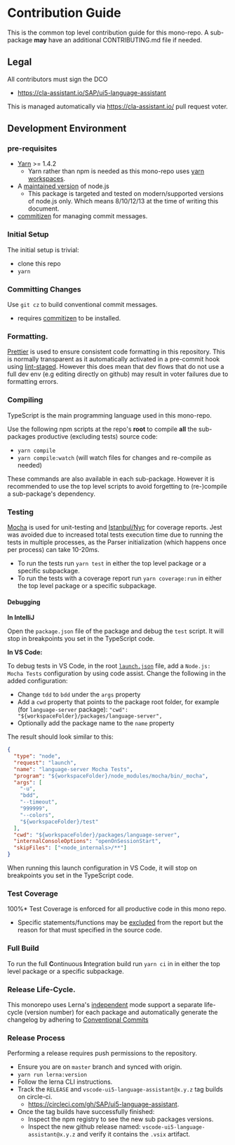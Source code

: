 # Contribution Guide

This is the common top level contribution guide for this mono-repo.
A sub-package **may** have an additional CONTRIBUTING.md file if needed.

## Legal

All contributors must sign the DCO

- https://cla-assistant.io/SAP/ui5-language-assistant

This is managed automatically via https://cla-assistant.io/ pull request voter.

## Development Environment

### pre-requisites

- [Yarn](https://yarnpkg.com/lang/en/docs/install/) >= 1.4.2
  - Yarn rather than npm is needed as this mono-repo uses [yarn workspaces](https://yarnpkg.com/lang/en/docs/workspaces/).
- A [maintained version](https://nodejs.org/en/about/releases/) of node.js
  - This package is targeted and tested on modern/supported versions of node.js only.
    Which means 8/10/12/13 at the time of writing this document.
- [commitizen](https://github.com/commitizen/cz-cli#installing-the-command-line-tool) for managing commit messages.

### Initial Setup

The initial setup is trivial:

- clone this repo
- `yarn`

### Committing Changes

Use `git cz` to build conventional commit messages.

- requires [commitizen](https://github.com/commitizen/cz-cli#installing-the-command-line-tool) to be installed.

### Formatting.

[Prettier](https://prettier.io/) is used to ensure consistent code formatting in this repository.
This is normally transparent as it automatically activated in a pre-commit hook using [lint-staged](https://github.com/okonet/lint-staged).
However this does mean that dev flows that do not use a full dev env (e.g editing directly on github)
may result in voter failures due to formatting errors.

### Compiling

TypeScript is the main programming language used in this mono-repo.

Use the following npm scripts at the repo's **root** to compile **all** the sub-packages productive (excluding tests)
source code:

- `yarn compile`
- `yarn compile:watch` (will watch files for changes and re-compile as needed)

These commands are also available in each sub-package. However it is recommended to
use the top level scripts to avoid forgetting to (re-)compile a sub-package's dependency.

### Testing

[Mocha][mocha] is used for unit-testing and [Istanbul/Nyc][istanbul] for coverage reports.
Jest was avoided due to increased total tests execution time due to running the tests in multiple processes,
as the Parser initialization (which happens once per process) can take 10-20ms.

[mocha]: https://mochajs.org/
[istanbul]: https://istanbul.js.org/

- To run the tests run `yarn test` in either the top level package or a specific subpackage.
- To run the tests with a coverage report run `yarn coverage:run` in either the top level package or a specific subpackage.

#### Debugging

**In IntelliJ**

Open the `package.json` file of the package and debug the `test` script. It will stop in breakpoints you set in the TypeScript code.

**In VS Code:**

To debug tests in VS Code, in the root [`launch.json`](./.vscode/launch.json) file, add a `Node.js: Mocha Tests` configuration by using code assist.
Change the following in the added configuration:

- Change `tdd` to `bdd` under the `args` property
- Add a `cwd` property that points to the package root folder, for example (for `language-server` package): `"cwd": "${workspaceFolder}/packages/language-server",`
- Optionally add the package name to the `name` property

The result should look similar to this:

```json
{
  "type": "node",
  "request": "launch",
  "name": "language-server Mocha Tests",
  "program": "${workspaceFolder}/node_modules/mocha/bin/_mocha",
  "args": [
    "-u",
    "bdd",
    "--timeout",
    "999999",
    "--colors",
    "${workspaceFolder}/test"
  ],
  "cwd": "${workspaceFolder}/packages/language-server",
  "internalConsoleOptions": "openOnSessionStart",
  "skipFiles": ["<node_internals>/**"]
}
```

When running this launch configuration in VS Code, it will stop on breakpoints you set in the TypeScript code.

### Test Coverage

100%\* Test Coverage is enforced for all productive code in this mono repo.

- Specific statements/functions may be [excluded][ignore_coverage] from the report but the reason for that must
  specified in the source code.

[ignore_coverage]: https://github.com/gotwarlost/istanbul/blob/master/ignoring-code-for-coverage.md

### Full Build

To run the full **C**ontinuous **I**ntegration build run `yarn ci` in in either the top level package or a specific subpackage.

### Release Life-Cycle.

This monorepo uses Lerna's [independent][lerna-mode] mode support a separate life-cycle (version number)
for each package and automatically generate the changelog by adhering to [Conventional Commits][cc]

[lerna-mode]: https://github.com/lerna/lerna#independent-mode
[cc]: https://www.conventionalcommits.org/en/v1.0.0/

### Release Process

Performing a release requires push permissions to the repository.

- Ensure you are on `master` branch and synced with origin.
- `yarn run lerna:version`
- Follow the lerna CLI instructions.
- Track the `RELEASE` and `vscode-ui5-language-assistant@x.y.z` tag builds on circle-ci.
  - https://circleci.com/gh/SAP/ui5-language-assistant.
- Once the tag builds have successfully finished:
  - Inspect the npm registry to see the new sub packages versions.
  - Inspect the new github release named: `vscode-ui5-language-assistant@x.y.z`
    and verify it contains the `.vsix` artifact.
